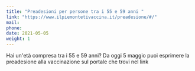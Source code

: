 ```yaml
---
title: "Preadesioni per persone tra i 55 e 59 anni "
link: "https://www.ilpiemontetivaccina.it/preadesione/#/"
mail: 
phone: 
date: 2021-05-05
weight: 1
---
```


Hai un'età compresa tra i 55 e 59 anni? Da oggi 5 maggio puoi esprimere la preadesione alla vaccinazione sul portale che trovi nel link
